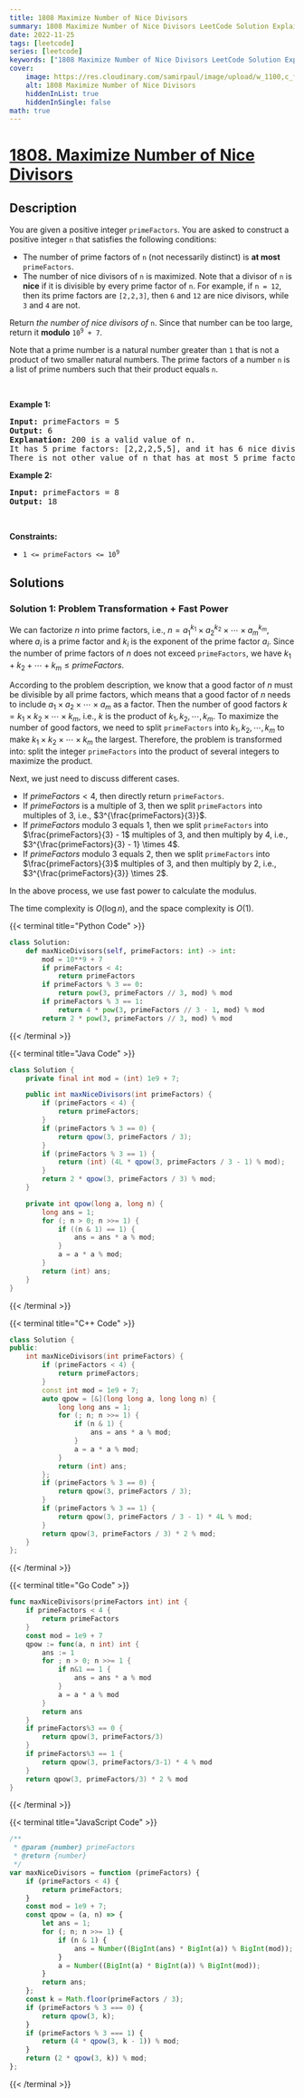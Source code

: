 ```yaml
---
title: 1808 Maximize Number of Nice Divisors
summary: 1808 Maximize Number of Nice Divisors LeetCode Solution Explained
date: 2022-11-25
tags: [leetcode]
series: [leetcode]
keywords: ["1808 Maximize Number of Nice Divisors LeetCode Solution Explained in all languages", "1808 Maximize Number of Nice Divisors", "LeetCode", "leetcode solution in Python3 C++ Java Go PHP Ruby Swift TypeScript Rust C# JavaScript C", "GeeksforGeeks", "InterviewBit", "Coding Ninjas", "HackerRank", "HackerEarth", "CodeChef", "TopCoder", "AlgoExpert", "freeCodeCamp", "Codeforces", "GitHub", "AtCoder", "Samir Paul"]
cover:
    image: https://res.cloudinary.com/samirpaul/image/upload/w_1100,c_fit,co_rgb:FFFFFF,l_text:Arial_75_bold:1808 Maximize Number of Nice Divisors - Solution Explained/problem-solving.webp
    alt: 1808 Maximize Number of Nice Divisors
    hiddenInList: true
    hiddenInSingle: false
math: true
---
```



# [1808. Maximize Number of Nice Divisors](https://leetcode.com/problems/maximize-number-of-nice-divisors)


## Description

<p>You are given a positive integer <code>primeFactors</code>. You are asked to construct a positive integer <code>n</code> that satisfies the following conditions:</p>

<ul>
  <li>The number of prime factors of <code>n</code> (not necessarily distinct) is <strong>at most</strong> <code>primeFactors</code>.</li>
  <li>The number of nice divisors of <code>n</code> is maximized. Note that a divisor of <code>n</code> is <strong>nice</strong> if it is divisible by every prime factor of <code>n</code>. For example, if <code>n = 12</code>, then its prime factors are <code>[2,2,3]</code>, then <code>6</code> and <code>12</code> are nice divisors, while <code>3</code> and <code>4</code> are not.</li>
</ul>

<p>Return <em>the number of nice divisors of</em> <code>n</code>. Since that number can be too large, return it <strong>modulo</strong> <code>10<sup>9</sup> + 7</code>.</p>

<p>Note that a prime number is a natural number greater than <code>1</code> that is not a product of two smaller natural numbers. The prime factors of a number <code>n</code> is a list of prime numbers such that their product equals <code>n</code>.</p>

<p>&nbsp;</p>
<p><strong class="example">Example 1:</strong></p>

<pre>
<strong>Input:</strong> primeFactors = 5
<strong>Output:</strong> 6
<strong>Explanation:</strong> 200 is a valid value of n.
It has 5 prime factors: [2,2,2,5,5], and it has 6 nice divisors: [10,20,40,50,100,200].
There is not other value of n that has at most 5 prime factors and more nice divisors.
</pre>

<p><strong class="example">Example 2:</strong></p>

<pre>
<strong>Input:</strong> primeFactors = 8
<strong>Output:</strong> 18
</pre>

<p>&nbsp;</p>
<p><strong>Constraints:</strong></p>

<ul>
	<li><code>1 &lt;= primeFactors &lt;= 10<sup>9</sup></code></li>
</ul>

## Solutions

### Solution 1: Problem Transformation + Fast Power

We can factorize $n$ into prime factors, i.e., $n = a_1^{k_1} \times a_2^{k_2} \times\cdots \times a_m^{k_m}$, where $a_i$ is a prime factor and $k_i$ is the exponent of the prime factor $a_i$. Since the number of prime factors of $n$ does not exceed `primeFactors`, we have $k_1 + k_2 + \cdots + k_m \leq primeFactors$.

According to the problem description, we know that a good factor of $n$ must be divisible by all prime factors, which means that a good factor of $n$ needs to include $a_1 \times a_2 \times \cdots \times a_m$ as a factor. Then the number of good factors $k= k_1 \times k_2 \times \cdots \times k_m$, i.e., $k$ is the product of $k_1, k_2, \cdots, k_m$. To maximize the number of good factors, we need to split `primeFactors` into $k_1, k_2, \cdots, k_m$ to make $k_1 \times k_2 \times \cdots \times k_m$ the largest. Therefore, the problem is transformed into: split the integer `primeFactors` into the product of several integers to maximize the product.

Next, we just need to discuss different cases.

-   If $primeFactors \lt 4$, then directly return `primeFactors`.
-   If $primeFactors$ is a multiple of $3$, then we split `primeFactors` into multiples of $3$, i.e., $3^{\frac{primeFactors}{3}}$.
-   If $primeFactors$ modulo $3$ equals $1$, then we split `primeFactors` into $\frac{primeFactors}{3} - 1$ multiples of $3$, and then multiply by $4$, i.e., $3^{\frac{primeFactors}{3} - 1} \times 4$.
-   If $primeFactors$ modulo $3$ equals $2$, then we split `primeFactors` into $\frac{primeFactors}{3}$ multiples of $3$, and then multiply by $2$, i.e., $3^{\frac{primeFactors}{3}} \times 2$.

In the above process, we use fast power to calculate the modulus.

The time complexity is $O(\log n)$, and the space complexity is $O(1)$.

<!-- tabs:start -->

{{< terminal title="Python Code" >}}
```python
class Solution:
    def maxNiceDivisors(self, primeFactors: int) -> int:
        mod = 10**9 + 7
        if primeFactors < 4:
            return primeFactors
        if primeFactors % 3 == 0:
            return pow(3, primeFactors // 3, mod) % mod
        if primeFactors % 3 == 1:
            return 4 * pow(3, primeFactors // 3 - 1, mod) % mod
        return 2 * pow(3, primeFactors // 3, mod) % mod
```
{{< /terminal >}}

{{< terminal title="Java Code" >}}
```java
class Solution {
    private final int mod = (int) 1e9 + 7;

    public int maxNiceDivisors(int primeFactors) {
        if (primeFactors < 4) {
            return primeFactors;
        }
        if (primeFactors % 3 == 0) {
            return qpow(3, primeFactors / 3);
        }
        if (primeFactors % 3 == 1) {
            return (int) (4L * qpow(3, primeFactors / 3 - 1) % mod);
        }
        return 2 * qpow(3, primeFactors / 3) % mod;
    }

    private int qpow(long a, long n) {
        long ans = 1;
        for (; n > 0; n >>= 1) {
            if ((n & 1) == 1) {
                ans = ans * a % mod;
            }
            a = a * a % mod;
        }
        return (int) ans;
    }
}
```
{{< /terminal >}}

{{< terminal title="C++ Code" >}}
```cpp
class Solution {
public:
    int maxNiceDivisors(int primeFactors) {
        if (primeFactors < 4) {
            return primeFactors;
        }
        const int mod = 1e9 + 7;
        auto qpow = [&](long long a, long long n) {
            long long ans = 1;
            for (; n; n >>= 1) {
                if (n & 1) {
                    ans = ans * a % mod;
                }
                a = a * a % mod;
            }
            return (int) ans;
        };
        if (primeFactors % 3 == 0) {
            return qpow(3, primeFactors / 3);
        }
        if (primeFactors % 3 == 1) {
            return qpow(3, primeFactors / 3 - 1) * 4L % mod;
        }
        return qpow(3, primeFactors / 3) * 2 % mod;
    }
};
```
{{< /terminal >}}

{{< terminal title="Go Code" >}}
```go
func maxNiceDivisors(primeFactors int) int {
	if primeFactors < 4 {
		return primeFactors
	}
	const mod = 1e9 + 7
	qpow := func(a, n int) int {
		ans := 1
		for ; n > 0; n >>= 1 {
			if n&1 == 1 {
				ans = ans * a % mod
			}
			a = a * a % mod
		}
		return ans
	}
	if primeFactors%3 == 0 {
		return qpow(3, primeFactors/3)
	}
	if primeFactors%3 == 1 {
		return qpow(3, primeFactors/3-1) * 4 % mod
	}
	return qpow(3, primeFactors/3) * 2 % mod
}
```
{{< /terminal >}}

{{< terminal title="JavaScript Code" >}}
```js
/**
 * @param {number} primeFactors
 * @return {number}
 */
var maxNiceDivisors = function (primeFactors) {
    if (primeFactors < 4) {
        return primeFactors;
    }
    const mod = 1e9 + 7;
    const qpow = (a, n) => {
        let ans = 1;
        for (; n; n >>= 1) {
            if (n & 1) {
                ans = Number((BigInt(ans) * BigInt(a)) % BigInt(mod));
            }
            a = Number((BigInt(a) * BigInt(a)) % BigInt(mod));
        }
        return ans;
    };
    const k = Math.floor(primeFactors / 3);
    if (primeFactors % 3 === 0) {
        return qpow(3, k);
    }
    if (primeFactors % 3 === 1) {
        return (4 * qpow(3, k - 1)) % mod;
    }
    return (2 * qpow(3, k)) % mod;
};
```
{{< /terminal >}}

<!-- tabs:end -->

<!-- end -->
